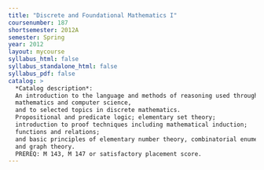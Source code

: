 ```yaml
---
title: "Discrete and Foundational Mathematics I"
coursenumber: 187
shortsemester: 2012A
semester: Spring
year: 2012
layout: mycourse
syllabus_html: false
syllabus_standalone_html: false
syllabus_pdf: false
catalog: >
  *Catalog description*:
  An introduction to the language and methods of reasoning used throughout
  mathematics and computer science,
  and to selected topics in discrete mathematics.
  Propositional and predicate logic; elementary set theory;
  introduction to proof techniques including mathematical induction;
  functions and relations;
  and basic principles of elementary number theory, combinatorial enumeration,
  and graph theory.
  PREREQ: M 143, M 147 or satisfactory placement score.
---
```

